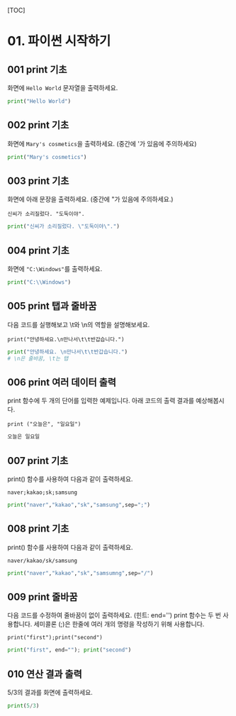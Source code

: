 [TOC]

# 01. 파이썬 시작하기

## 001 print 기초

화면에 `Hello World` 문자열을 출력하세요.

```python
print("Hello World")
```



## 002 print 기초

화면에 `Mary's cosmetics`을 출력하세요. (중간에 '가 있음에 주의하세요)

```python
print("Mary's cosmetics")
```



## 003 print 기초

화면에 아래 문장을 출력하세요. (중간에 "가 있음에 주의하세요.)

```
신씨가 소리질렀다. "도둑이야".
```

```python
print("신씨가 소리질렀다. \"도둑이야\".")
```



## 004 print 기초

화면에 `"C:\Windows"`를 출력하세요.

```python
print("C:\\Windows")
```



## 005 print 탭과 줄바꿈

다음 코드를 실행해보고 \t와 \n의 역할을 설명해보세요.

```
print("안녕하세요.\n만나서\t\t반갑습니다.")
```

```python
print("안녕하세요. \n만나서\t\t반갑습니다.")
# \n은 줄바꿈, \t는 탭
```



## 006 print 여러 데이터 출력

print 함수에 두 개의 단어를 입력한 예제입니다. 아래 코드의 출력 결과를 예상해봅시다.

```
print ("오늘은", "일요일")
```

```python
오늘은 일요일
```



## 007 print 기초

print() 함수를 사용하여 다음과 같이 출력하세요.

```
naver;kakao;sk;samsung
```

```python
print("naver","kakao","sk","samsung",sep=";")
```

## 008 print 기초
print() 함수를 사용하여 다음과 같이 출력하세요.
```
naver/kakao/sk/samsung
```
```python
print("naver","kakao","sk","samsumng",sep="/")
```

## 009 print 줄바꿈
다음 코드를 수정하여 줄바꿈이 없이 출력하세요. (힌트: end='') print 함수는 두 번 사용합니다. 세미콜론 (;)은 한줄에 여러 개의 명령을 작성하기 위해 사용합니다.
```
print("first");print("second")
```
```python
print("first", end=""); print("second")
```

## 010 연산 결과 출력
5/3의 결과를 화면에 출력하세요.
```python
print(5/3)
```
